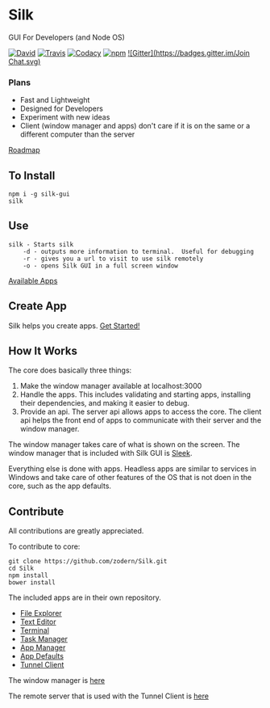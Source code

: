 # Silk

GUI For Developers (and Node OS)

[![David](https://img.shields.io/david/Silk-GUI/Silk.svg?style=flat-square)](https://david-dm.org/Silk-GUI/Silk) [![Travis](https://img.shields.io/travis/Silk-GUI/Silk.svg?style=flat-square)](https://travis-ci.org/Silk-GUI/Silk)
[![Codacy](https://img.shields.io/codacy/e72fea3635914f5a98e1ccb42bf656e3.svg?style=flat-square)](https://www.codacy.com/app/zmodern/Silk)
[![npm](https://img.shields.io/npm/dm/silk-gui.svg?style=flat-square)]() 
[![Gitter](https://badges.gitter.im/Join Chat.svg)](https://gitter.im/Silk-GUI/Silk?utm_source=badge&utm_medium=badge&utm_campaign=pr-badge&utm_content=badge)

### Plans
- Fast and Lightweight
- Designed for Developers
- Experiment with new ideas
- Client (window manager and apps) don't care if it is on the same or a different computer than the server

[Roadmap](https://github.com/zodern/Silk/wiki/Roadmap)

## To Install
```
npm i -g silk-gui 
silk
```

## Use
```
silk - Starts silk
    -d - outputs more information to terminal.  Useful for debugging
    -r - gives you a url to visit to use silk remotely
    -o - opens Silk GUI in a full screen window
```

[Available Apps](https://github.com/zodern/Silk/wiki/Apps)

## Create App

Silk helps you create apps.
[Get Started!](https://github.com/zodern/Silk/wiki/Basics-Of-Making-an-App)
 
## How It Works

The core does basically three things:

1. Make the window manager available at localhost:3000
2. Handle the apps. This includes validating and starting apps, installing their dependencies, and making it easier to debug.
3. Provide an api. The server api allows apps to access the core. The client api helps the front end of apps to communicate with their server and the window manager.

The window manager takes care of what is shown on the screen. The window manager that is included with Silk GUI is  [Sleek](https://github.com/Silk-GUI/Sleek).

Everything else is done with apps.  Headless apps are similar to services in Windows and take care of other features of the OS that is not doen in the core, such as the app defaults.

## Contribute

All contributions are greatly appreciated.  

To contribute to core:
```
git clone https://github.com/zodern/Silk.git
cd Silk
npm install
bower install
```

The included apps are in their own repository.

- [File Explorer](https://github.com/Silk-GUI/file-explorer)
- [Text Editor](https://github.com/Silk-GUI/text-editor)
- [Terminal](https://github.com/Silk-GUI/terminal)
- [Task Manager](https://github.com/Silk-GUI/task-manager)
- [App Manager](https://github.com/Silk-GUI/appManager)
- [App Defaults](https://github.com/Silk-GUI/app-defaults)
- [Tunnel Client](https://github.com/formula1/Silk-Tunnel-Client)

The window manager is [here](https://github.com/Silk-GUI/Sleek)

The remote server that is used with the Tunnel Client is [here](https://github.com/formula1/Silk-Server)
